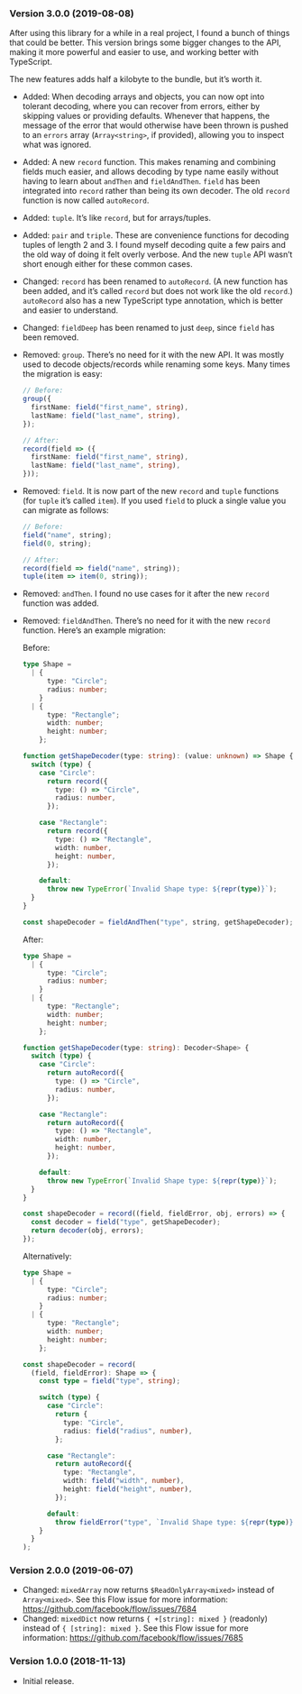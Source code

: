 ### Version 3.0.0 (2019-08-08)

After using this library for a while in a real project, I found a bunch of
things that could be better. This version brings some bigger changes to the API,
making it more powerful and easier to use, and working better with TypeScript.

The new features adds half a kilobyte to the bundle, but it’s worth it.

- Added: When decoding arrays and objects, you can now opt into tolerant
  decoding, where you can recover from errors, either by skipping values or
  providing defaults. Whenever that happens, the message of the error that would
  otherwise have been thrown is pushed to an `errors` array (`Array<string>`, if
  provided), allowing you to inspect what was ignored.

- Added: A new `record` function. This makes renaming and combining fields much
  easier, and allows decoding by type name easily without having to learn about
  `andThen` and `fieldAndThen`. `field` has been integrated into `record` rather
  than being its own decoder. The old `record` function is now called
  `autoRecord`.

- Added: `tuple`. It’s like `record`, but for arrays/tuples.

- Added: `pair` and `triple`. These are convenience functions for decoding
  tuples of length 2 and 3. I found myself decoding quite a few pairs and the
  old way of doing it felt overly verbose. And the new `tuple` API wasn’t short
  enough either for these common cases.

- Changed: `record` has been renamed to `autoRecord`. (A new function has been
  added, and it’s called `record` but does not work like the old `record`.)
  `autoRecord` also has a new TypeScript type annotation, which is better and
  easier to understand.

- Changed: `fieldDeep` has been renamed to just `deep`, since `field` has been
  removed.

- Removed: `group`. There’s no need for it with the new API. It was mostly used
  to decode objects/records while renaming some keys. Many times the migration
  is easy:

  ```ts
  // Before:
  group({
    firstName: field("first_name", string),
    lastName: field("last_name", string),
  });

  // After:
  record(field => ({
    firstName: field("first_name", string),
    lastName: field("last_name", string),
  }));
  ```

- Removed: `field`. It is now part of the new `record` and `tuple` functions
  (for `tuple` it’s called `item`). If you used `field` to pluck a single value
  you can migrate as follows:

  ```ts
  // Before:
  field("name", string);
  field(0, string);

  // After:
  record(field => field("name", string));
  tuple(item => item(0, string));
  ```

- Removed: `andThen`. I found no use cases for it after the new `record`
  function was added.

- Removed: `fieldAndThen`. There’s no need for it with the new `record`
  function. Here’s an example migration:

  Before:

  ```ts
  type Shape =
    | {
        type: "Circle";
        radius: number;
      }
    | {
        type: "Rectangle";
        width: number;
        height: number;
      };

  function getShapeDecoder(type: string): (value: unknown) => Shape {
    switch (type) {
      case "Circle":
        return record({
          type: () => "Circle",
          radius: number,
        });

      case "Rectangle":
        return record({
          type: () => "Rectangle",
          width: number,
          height: number,
        });

      default:
        throw new TypeError(`Invalid Shape type: ${repr(type)}`);
    }
  }

  const shapeDecoder = fieldAndThen("type", string, getShapeDecoder);
  ```

  After:

  ```ts
  type Shape =
    | {
        type: "Circle";
        radius: number;
      }
    | {
        type: "Rectangle";
        width: number;
        height: number;
      };

  function getShapeDecoder(type: string): Decoder<Shape> {
    switch (type) {
      case "Circle":
        return autoRecord({
          type: () => "Circle",
          radius: number,
        });

      case "Rectangle":
        return autoRecord({
          type: () => "Rectangle",
          width: number,
          height: number,
        });

      default:
        throw new TypeError(`Invalid Shape type: ${repr(type)}`);
    }
  }

  const shapeDecoder = record((field, fieldError, obj, errors) => {
    const decoder = field("type", getShapeDecoder);
    return decoder(obj, errors);
  });
  ```

  Alternatively:

  ```ts
  type Shape =
    | {
        type: "Circle";
        radius: number;
      }
    | {
        type: "Rectangle";
        width: number;
        height: number;
      };

  const shapeDecoder = record(
    (field, fieldError): Shape => {
      const type = field("type", string);

      switch (type) {
        case "Circle":
          return {
            type: "Circle",
            radius: field("radius", number),
          };

        case "Rectangle":
          return autoRecord({
            type: "Rectangle",
            width: field("width", number),
            height: field("height", number),
          });

        default:
          throw fieldError("type", `Invalid Shape type: ${repr(type)}`);
      }
    }
  );
  ```

### Version 2.0.0 (2019-06-07)

- Changed: `mixedArray` now returns `$ReadOnlyArray<mixed>` instead of
  `Array<mixed>`. See this Flow issue for more information:
  <https://github.com/facebook/flow/issues/7684>
- Changed: `mixedDict` now returns `{ +[string]: mixed }` (readonly) instead of
  `{ [string]: mixed }`. See this Flow issue for more information:
  <https://github.com/facebook/flow/issues/7685>

### Version 1.0.0 (2018-11-13)

- Initial release.
